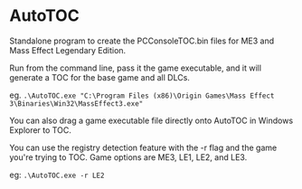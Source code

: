 # AutoTOC
Standalone program to create the PCConsoleTOC.bin files for ME3 and Mass Effect Legendary Edition.

Run from the command line, pass it the game executable, and it will generate a TOC for the base game and all DLCs.

eg. ```.\AutoTOC.exe "C:\Program Files (x86)\Origin Games\Mass Effect 3\Binaries\Win32\MassEffect3.exe"```

You can also drag a game executable file directly onto AutoTOC in Windows Explorer to TOC.

You can use the registry detection feature with the -r flag and the game you're trying to TOC. Game options are ME3, LE1, LE2, and LE3.

eg: ```.\AutoTOC.exe -r LE2```
